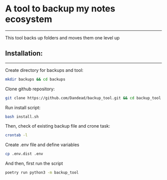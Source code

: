 # A tool to backup my notes ecosystem
---
This tool backs up folders and moves them one level up

## Installation:
---
Create directory for backups and tool:
```bash
mkdir backups && cd backups
```
Clone github repository:
```bash
git clone https://github.com/Dandead/backup_tool.git && cd backup_tool
```
Run install script:
```bash
bash install.sh
```
Then, check of existing backup file and crone task:
```bash
crontab -l
```
Create .env file and define variables
```bash
cp .env.dist .env
```
And then, first run the script
```bash
poetry run python3 -m backup_tool
```